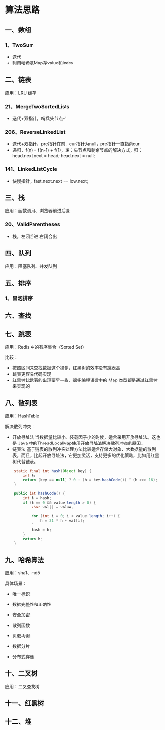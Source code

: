 # 算法思路

## 一、数组

### 1、TwoSum

- 迭代
- 利用哈希表Map存value和index

## 二、链表

应用：LRU 缓存

### 21、MergeTwoSortedLists

- 迭代+双指针，哨兵头节点-1

### 206、ReverseLinkedList

- 迭代+双指针，pre指针在前，cur指针为null，pre指针一直指向cur
- 递归，f(n) = f(n-1) + f(1)，递：头节点和剩余节点的解决方式，归：head.next.next = head; head.next = null;

### 141、LinkedListCycle

- 快慢指针，fast.next.next == low.next;

## 三、栈

应用：函数调用、浏览器前进后退

### 20、ValidParentheses

- 栈，左闭合进 右闭合出


## 四、队列

应用：阻塞队列、并发队列

## 五、排序

### 1、冒泡排序


## 六、查找

## 七、跳表

应用：Redis 中的有序集合（Sorted Set）

比较：

- 按照区间来查找数据这个操作，红黑树的效率没有跳表高
- 跳表更容易代码实现
- 红黑树比跳表的出现要早一些，很多编程语言中的 Map 类型都是通过红黑树来实现的

## 八、散列表

应用：HashTable

解决散列冲突：

- 开放寻址法  当数据量比较小、装载因子小的时候，适合采用开放寻址法。这也是 Java 中的ThreadLocalMap使用开放寻址法解决散列冲突的原因。
- 链表法  基于链表的散列冲突处理方法比较适合存储大对象、大数据量的散列表，而且，比起开放寻址法，它更加灵活，支持更多的优化策略，比如用红黑树代替链表。

```java
    static final int hash(Object key) {
        int h;
        return (key == null) ? 0 : (h = key.hashCode()) ^ (h >>> 16);
    }

    public int hashCode() {
        int h = hash;
        if (h == 0 && value.length > 0) {
            char val[] = value;

            for (int i = 0; i < value.length; i++) {
                h = 31 * h + val[i];
            }
            hash = h;
        }
        return h;
    }


```

## 九、哈希算法

应用：sha1、md5

具体场景：

- 唯一标识
- 数据完整性和正确性
- 安全加密
- 散列函数

- 负载均衡
- 数据分片
- 分布式存储

## 十、二叉树

应用：二叉查找树

## 十一、红黑树

## 十二、堆